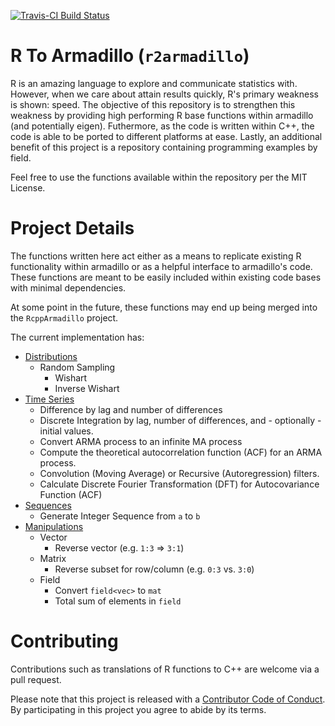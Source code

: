 
[![Travis-CI Build Status](https://travis-ci.org/coatless/r-to-armadillo.svg?branch=master)](https://travis-ci.org/coatless/r-to-armadillo)

R To Armadillo (`r2armadillo`)
==============================

R is an amazing language to explore and communicate statistics with. However, when we care about attain results quickly, R's primary weakness is shown: speed. The objective of this repository is to strengthen this weakness by providing high performing R base functions within armadillo (and potentially eigen). Futhermore, as the code is written within C++, the code is able to be ported to different platforms at ease. Lastly, an additional benefit of this project is a repository containing programming examples by field.

Feel free to use the functions available within the repository per the MIT License.

Project Details
===============

The functions written here act either as a means to replicate existing R functionality within armadillo or as a helpful interface to armadillo's code. These functions are meant to be easily included within existing code bases with minimal dependencies.

At some point in the future, these functions may end up being merged into the `RcppArmadillo` project.

The current implementation has:

-   [Distributions](https://github.com/coatless/r-to-armadillo/blob/master/src/distributions.cpp)
    -   Random Sampling
        -   Wishart
        -   Inverse Wishart
-   [Time Series](https://github.com/coatless/r-to-armadillo/blob/master/src/ts.cpp)
    -   Difference by lag and number of differences
    -   Discrete Integration by lag, number of differences, and - optionally - initial values.
    -   Convert ARMA process to an infinite MA process
    -   Compute the theoretical autocorrelation function (ACF) for an ARMA process.
    -   Convolution (Moving Average) or Recursive (Autoregression) filters.
    -   Calculate Discrete Fourier Transformation (DFT) for Autocovariance Function (ACF)
-   [Sequences](https://github.com/coatless/r-to-armadillo/blob/master/src/seq.cpp)
    -   Generate Integer Sequence from `a` to `b`
-   [Manipulations](https://github.com/coatless/r-to-armadillo/blob/master/src/manipulations.cpp)
    -   Vector
        -   Reverse vector (e.g. `1:3` =&gt; `3:1`)
    -   Matrix
        -   Reverse subset for row/column (e.g. `0:3` vs. `3:0`)
    -   Field
        -   Convert `field<vec>` to `mat`
        -   Total sum of elements in `field`

Contributing
============

Contributions such as translations of R functions to C++ are welcome via a pull request.

Please note that this project is released with a [Contributor Code of Conduct](CONDUCT.md). By participating in this project you agree to abide by its terms.
